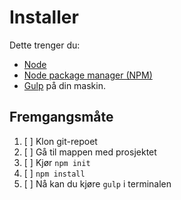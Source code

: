 # Installer
Dette trenger du:
- [Node](https://nodejs.org/en/)
- [Node package manager (NPM)](https://www.npmjs.com/)
- [Gulp](https://gulpjs.com/docs/en/getting-started/quick-start) på din maskin.

## Fremgangsmåte
1. [ ] Klon git-repoet
2. [ ] Gå til mappen med prosjektet
3. [ ] Kjør `npm init`
4. [ ] `npm install`
5. [ ] Nå kan du kjøre `gulp` i terminalen 